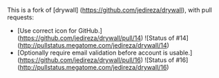 This is a fork of [drywall] (https://github.com/jedireza/drywall), with pull requests:

* [Use correct icon for GitHub.] (https://github.com/jedireza/drywall/pull/14) ![Status of #14] (http://pullstatus.megatome.com/jedireza/drywall/14)
* [Optionally require email validation before account is usable.] (https://github.com/jedireza/drywall/pull/16) ![Status of #16] (http://pullstatus.megatome.com/jedireza/drywall/16)